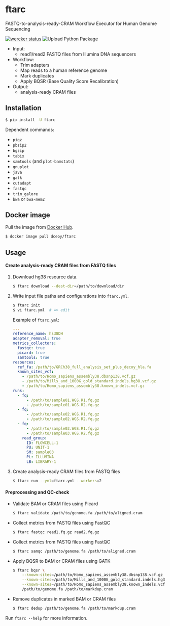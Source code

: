 ftarc
=====

FASTQ-to-analysis-ready-CRAM Workflow Executor for Human Genome Sequencing

[![wercker status](https://app.wercker.com/status/5009106bfe21f2c24d5084a3ba336463/s/main "wercker status")](https://app.wercker.com/project/byKey/5009106bfe21f2c24d5084a3ba336463)
![Upload Python Package](https://github.com/dceoy/ftarc/workflows/Upload%20Python%20Package/badge.svg)

- Input:
  - read1/read2 FASTQ files from Illumina DNA sequencers
- Workflow:
  - Trim adapters
  - Map reads to a human reference genome
  - Mark duplicates
  - Apply BQSR (Base Quality Score Recalibration)
- Output:
  - analysis-ready CRAM files

Installation
------------

```sh
$ pip install -U ftarc
```

Dependent commands:

- `pigz`
- `pbzip2`
- `bgzip`
- `tabix`
- `samtools` (and `plot-bamstats`)
- `gnuplot`
- `java`
- `gatk`
- `cutadapt`
- `fastqc`
- `trim_galore`
- `bwa` or `bwa-mem2`

Docker image
------------

Pull the image from [Docker Hub](https://hub.docker.com/r/dceoy/ftarc/).

```sh
$ docker image pull dceoy/ftarc
```

Usage
-----

#### Create analysis-ready CRAM files from FASTQ files

1.  Download hg38 resource data.

    ```sh
    $ ftarc download --dest-dir=/path/to/download/dir
    ```

2.  Write input file paths and configurations into `ftarc.yml`.

    ```sh
    $ ftarc init
    $ vi ftarc.yml  # => edit
    ```

    Example of `ftarc.yml`:

    ```yaml
    ---
    reference_name: hs38DH
    adapter_removal: true
    metrics_collectors:
      fastqc: true
      picard: true
      samtools: true
    resources:
      ref_fa: /path/to/GRCh38_full_analysis_set_plus_decoy_hla.fa
      known_sites_vcf:
        - /path/to/Homo_sapiens_assembly38.dbsnp138.vcf.gz
        - /path/to/Mills_and_1000G_gold_standard.indels.hg38.vcf.gz
        - /path/to/Homo_sapiens_assembly38.known_indels.vcf.gz
    runs:
      - fq:
          - /path/to/sample01.WGS.R1.fq.gz
          - /path/to/sample01.WGS.R2.fq.gz
      - fq:
          - /path/to/sample02.WGS.R1.fq.gz
          - /path/to/sample02.WGS.R2.fq.gz
      - fq:
          - /path/to/sample03.WGS.R1.fq.gz
          - /path/to/sample03.WGS.R2.fq.gz
        read_group:
          ID: FLOWCELL-1
          PU: UNIT-1
          SM: sample03
          PL: ILLUMINA
          LB: LIBRARY-1
    ```

3.  Create analysis-ready CRAM files from FASTQ files

    ```sh
    $ ftarc run --yml=ftarc.yml --workers=2
    ```

#### Preprocessing and QC-check

- Validate BAM or CRAM files using Picard

  ```sh
  $ ftarc validate /path/to/genome.fa /path/to/aligned.cram
  ```

- Collect metrics from FASTQ files using FastQC

  ```sh
  $ ftarc fastqc read1.fq.gz read2.fq.gz
  ```

- Collect metrics from FASTQ files using FastQC

  ```sh
  $ ftarc samqc /path/to/genome.fa /path/to/aligned.cram
  ```

- Apply BQSR to BAM or CRAM files using GATK

  ```sh
  $ ftarc bqsr \
      --known-sites=/path/to/Homo_sapiens_assembly38.dbsnp138.vcf.gz \
      --known-sites=/path/to/Mills_and_1000G_gold_standard.indels.hg38.vcf.gz \
      --known-sites=/path/to/Homo_sapiens_assembly38.known_indels.vcf.gz \
      /path/to/genome.fa /path/to/markdup.cram
  ```

- Remove duplicates in marked BAM or CRAM files

  ```sh
  $ ftarc dedup /path/to/genome.fa /path/to/markdup.cram
  ```

Run `ftarc --help` for more information.
